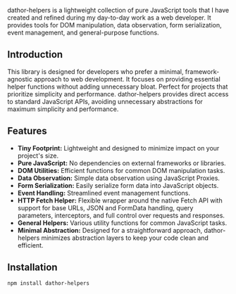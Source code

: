 dathor-helpers is a lightweight collection of pure JavaScript tools that I have created and refined during my day-to-day work as a web developer. It provides tools for DOM manipulation, data observation, form serialization, event management, and general-purpose functions.

## Introduction

This library is designed for developers who prefer a minimal, framework-agnostic approach to web development. It focuses on providing essential helper functions without adding unnecessary bloat. Perfect for projects that prioritize simplicity and performance. dathor-helpers provides direct access to standard JavaScript APIs, avoiding unnecessary abstractions for maximum simplicity and performance.

## Features

* **Tiny Footprint:** Lightweight and designed to minimize impact on your project's size.
* **Pure JavaScript:** No dependencies on external frameworks or libraries.
* **DOM Utilities:** Efficient functions for common DOM manipulation tasks.
* **Data Observation:** Simple data observation using JavaScript Proxies.
* **Form Serialization:** Easily serialize form data into JavaScript objects.
* **Event Handling:** Streamlined event management functions.
* **HTTP Fetch Helper:** Flexible wrapper around the native Fetch API with support for base URLs, JSON and FormData handling, query parameters, interceptors, and full control over requests and responses.
* **General Helpers:** Various utility functions for common JavaScript tasks.
* **Minimal Abstraction:** Designed for a straightforward approach, dathor-helpers minimizes abstraction layers to keep your code clean and efficient.

## Installation

```bash
npm install dathor-helpers